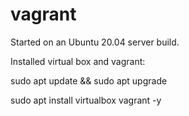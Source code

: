 # vagrant

Started on an Ubuntu 20.04 server build.

Installed virtual box and vagrant:

sudo apt update && sudo apt upgrade

sudo apt install virtualbox vagrant -y
